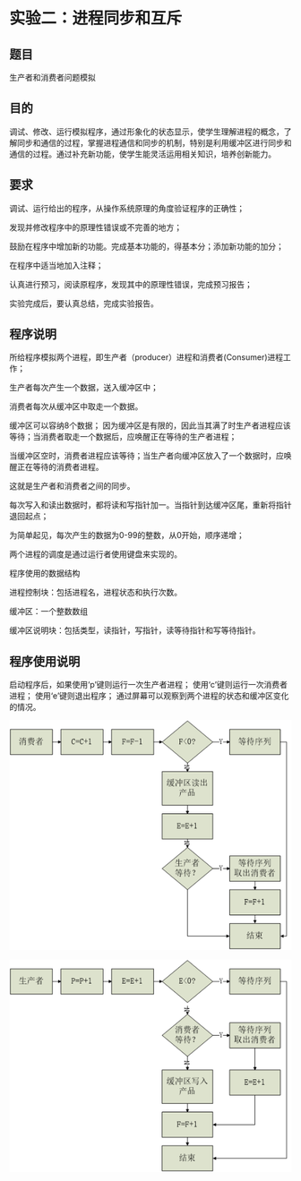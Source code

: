 # 实验二：进程同步和互斥

## 题目

生产者和消费者问题模拟

## 目的

调试、修改、运行模拟程序，通过形象化的状态显示，使学生理解进程的概念，了解同步和通信的过程，掌握进程通信和同步的机制，特别是利用缓冲区进行同步和通信的过程。通过补充新功能，使学生能灵活运用相关知识，培养创新能力。 

## 要求

调试、运行给出的程序，从操作系统原理的角度验证程序的正确性；

发现并修改程序中的原理性错误或不完善的地方；

鼓励在程序中增加新的功能。完成基本功能的，得基本分；添加新功能的加分；

在程序中适当地加入注释；

认真进行预习，阅读原程序，发现其中的原理性错误，完成预习报告；

实验完成后，要认真总结，完成实验报告。

## 程序说明

所给程序模拟两个进程，即生产者（producer）进程和消费者(Consumer)进程工作；

生产者每次产生一个数据，送入缓冲区中；

消费者每次从缓冲区中取走一个数据。


缓冲区可以容纳8个数据；
因为缓冲区是有限的，因此当其满了时生产者进程应该等待；当消费者取走一个数据后，应唤醒正在等待的生产者进程；

当缓冲区空时，消费者进程应该等待；当生产者向缓冲区放入了一个数据时，应唤醒正在等待的消费者进程。

这就是生产者和消费者之间的同步。

每次写入和读出数据时，都将读和写指针加一。当指针到达缓冲区尾，重新将指针退回起点； 

为简单起见，每次产生的数据为0-99的整数，从0开始，顺序递增；

两个进程的调度是通过运行者使用键盘来实现的。 

程序使用的数据结构

进程控制块：包括进程名，进程状态和执行次数。 

缓冲区：一个整数数组 

缓冲区说明块：包括类型，读指针，写指针，读等待指针和写等待指针。 


## 程序使用说明

启动程序后，如果使用‘p’键则运行一次生产者进程；
使用‘c’键则运行一次消费者进程；
使用‘e’键则退出程序；
通过屏幕可以观察到两个进程的状态和缓冲区变化的情况。 

![消费者](https://github.com/quantumxiaol/NEU_OS_Course/blob/main/task3/%E8%BF%9B%E7%A8%8B%E5%90%8C%E6%AD%A5%E5%92%8C%E4%BA%92%E6%96%A5%E6%B6%88%E8%B4%B9%E8%80%85.png)

![生产者](https://github.com/quantumxiaol/NEU_OS_Course/blob/main/task3/%E8%BF%9B%E7%A8%8B%E5%90%8C%E6%AD%A5%E5%92%8C%E4%BA%92%E6%96%A5%E7%94%9F%E4%BA%A7%E8%80%85.png)
